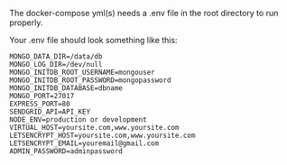 The docker-compose yml(s) needs a .env file in the root directory to run properly.

Your .env file should look something like this:

```SHELL
MONGO_DATA_DIR=/data/db
MONGO_LOG_DIR=/dev/null
MONGO_INITDB_ROOT_USERNAME=mongouser
MONGO_INITDB_ROOT_PASSWORD=mongopassword
MONGO_INITDB_DATABASE=dbname
MONGO_PORT=27017
EXPRESS_PORT=80
SENDGRID_API=API_KEY
NODE_ENV=production or development
VIRTUAL_HOST=yoursite.com,www.yoursite.com
LETSENCRYPT_HOST=yoursite.com,www.yoursite.com
LETSENCRYPT_EMAIL=youremail@gmail.com
ADMIN_PASSWORD=adminpassword
```